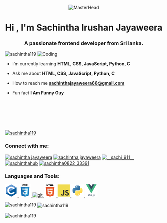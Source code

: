 <p align="center">
  <img src="https://i.pinimg.com/originals/08/e5/97/08e597e1addb5f2aab9ae3ac4820b285.gif" alt="MasterHead">
</p>
<h1 align="center">Hi , I'm Sachintha Irushan Jayaweera</h1>
<h3 align="center">A passionate frontend developer from Sri lanka.</h3>
<img align="right" alt="Coding" width="400" src="https://camo.githubusercontent.com/7de37139d0b4c1ce40865e799b446c0e963a3dd8fb68d239707237c40604fa3d/68747470733a2f2f63646e2e6472696262626c652e636f6d2f75736572732f3733303730332f73637265656e73686f74732f363538313234332f6176656e746f2e676966">

<p align="left"> <img src="https://komarev.com/ghpvc/?username=sachintha119&label=Profile%20views&color=0e75b6&style=flat" alt="sachintha119" /> 

-  I’m currently learning **HTML, CSS, JavaScript, Python, C**

-  Ask me about **HTML, CSS, JavaScript, Python, C**

-  How to reach me **sachinthajayaweera66@gmail.com**

-  Fun fact **I Am Funny Guy**
  </p>
  
<br><br><br><br><br>
<p align="left"> <a href="https://github.com/ryo-ma/github-profile-trophy"><img src="https://github-profile-trophy.vercel.app/?username=sachintha119" alt="sachintha119" /></a> </p>

<h3 align="left">Connect with me:</h3>
<p align="left">
<a href="https://linkedin.com/in/sachintha jayaweera" target="blank"><img align="center" src="https://raw.githubusercontent.com/rahuldkjain/github-profile-readme-generator/master/src/images/icons/Social/linked-in-alt.svg" alt="sachintha jayaweera" height="30" width="40" /></a>
<a href="https://fb.com/sachintha jayaweera" target="blank"><img align="center" src="https://raw.githubusercontent.com/rahuldkjain/github-profile-readme-generator/master/src/images/icons/Social/facebook.svg" alt="sachintha jayaweera" height="30" width="40" /></a>
<a href="https://instagram.com/__sachi_911__" target="blank"><img align="center" src="https://raw.githubusercontent.com/rahuldkjain/github-profile-readme-generator/master/src/images/icons/Social/instagram.svg" alt="__sachi_911__" height="30" width="40" /></a>
<a href="https://www.youtube.com/c/sachinthahub" target="blank"><img align="center" src="https://raw.githubusercontent.com/rahuldkjain/github-profile-readme-generator/master/src/images/icons/Social/youtube.svg" alt="sachinthahub" height="30" width="40" /></a>
<a href="https://discord.gg/sachintha0822_33391" target="blank"><img align="center" src="https://raw.githubusercontent.com/rahuldkjain/github-profile-readme-generator/master/src/images/icons/Social/discord.svg" alt="sachintha0822_33391" height="30" width="40" /></a>
</p>

<h3 align="left">Languages and Tools:</h3>
<p align="left"> <a href="https://www.cprogramming.com/" target="_blank" rel="noreferrer"> <img src="https://raw.githubusercontent.com/devicons/devicon/master/icons/c/c-original.svg" alt="c" width="40" height="40"/> </a> <a href="https://www.w3schools.com/css/" target="_blank" rel="noreferrer"> <img src="https://raw.githubusercontent.com/devicons/devicon/master/icons/css3/css3-original-wordmark.svg" alt="css3" width="40" height="40"/> </a> <a href="https://git-scm.com/" target="_blank" rel="noreferrer"> <img src="https://www.vectorlogo.zone/logos/git-scm/git-scm-icon.svg" alt="git" width="40" height="40"/> </a> <a href="https://www.w3.org/html/" target="_blank" rel="noreferrer"> <img src="https://raw.githubusercontent.com/devicons/devicon/master/icons/html5/html5-original-wordmark.svg" alt="html5" width="40" height="40"/> </a> <a href="https://developer.mozilla.org/en-US/docs/Web/JavaScript" target="_blank" rel="noreferrer"> <img src="https://raw.githubusercontent.com/devicons/devicon/master/icons/javascript/javascript-original.svg" alt="javascript" width="40" height="40"/> </a> <a href="https://www.python.org" target="_blank" rel="noreferrer"> <img src="https://raw.githubusercontent.com/devicons/devicon/master/icons/python/python-original.svg" alt="python" width="40" height="40"/> </a> <a href="https://vuejs.org/" target="_blank" rel="noreferrer"> <img src="https://raw.githubusercontent.com/devicons/devicon/master/icons/vuejs/vuejs-original-wordmark.svg" alt="vuejs" width="40" height="40"/> </a> </p>

<p><img align="left" src="https://github-readme-stats.vercel.app/api/top-langs?username=sachintha119&show_icons=true&locale=en&layout=compact" alt="sachintha119" /></p>

<p>&nbsp;<img align="center" src="https://github-readme-stats.vercel.app/api?username=sachintha119&show_icons=true&locale=en" alt="sachintha119" /></p>

<p><img align="center" src="https://github-readme-streak-stats.herokuapp.com/?user=sachintha119&" alt="sachintha119" /></p>
